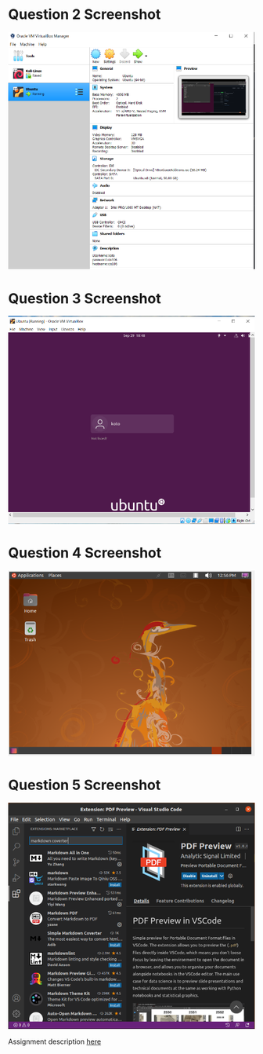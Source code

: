 # Question 2 Screenshot

![Question 2 answer](../imgs/virtualbox.PNG)

# Question 3 Screenshot

![Question 3 answer](../imgs/question3.PNG)

# Question 4 Screenshot
![Question 4 answer](../imgs/question4.PNG)

# Question 5 Screenshot

![Question 5 answer](../imgs/question5.PNG)

Assignment description [here](https://raw.githubusercontent.com/ra559/cis106/main/labs/lab2.md)